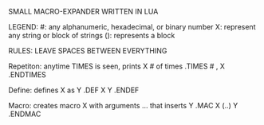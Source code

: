 SMALL MACRO-EXPANDER WRITTEN IN LUA

LEGEND:
#: any alphanumeric, hexadecimal, or binary number
X: represent any string or block of strings
(): represents a block

RULES:
LEAVE SPACES BETWEEN EVERYTHING 

Repetiton: anytime TIMES is seen, prints X # of times
.TIMES # , X .ENDTIMES

Define: defines X as Y
.DEF X Y .ENDEF

Macro: creates macro X with arguments ... that inserts Y
.MAC X (..) Y .ENDMAC



